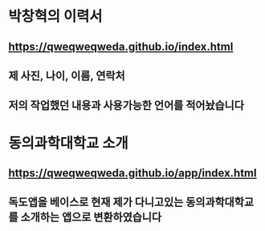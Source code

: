 # 박창혁의 이력서
## https://qweqweqweda.github.io/index.html

## 제 사진, 나이, 이름, 연락처
## 저의 작업했던 내용과 사용가능한 언어를 적어놨습니다



# 동의과학대학교 소개
## https://qweqweqweda.github.io/app/index.html

## 독도앱을 베이스로 현재 제가 다니고있는 동의과학대학교를 소개하는 앱으로 변환하였습니다

